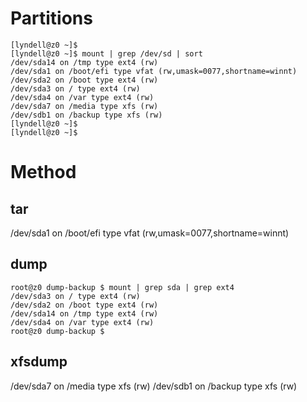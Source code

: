 
# Partitions

```
[lyndell@z0 ~]$ 
[lyndell@z0 ~]$ mount | grep /dev/sd | sort
/dev/sda14 on /tmp type ext4 (rw)
/dev/sda1 on /boot/efi type vfat (rw,umask=0077,shortname=winnt)
/dev/sda2 on /boot type ext4 (rw)
/dev/sda3 on / type ext4 (rw)
/dev/sda4 on /var type ext4 (rw)
/dev/sda7 on /media type xfs (rw)
/dev/sdb1 on /backup type xfs (rw)
[lyndell@z0 ~]$ 
[lyndell@z0 ~]$ 
```

# Method

## tar 

/dev/sda1 on /boot/efi type vfat (rw,umask=0077,shortname=winnt)

## dump

```
root@z0 dump-backup $ mount | grep sda | grep ext4
/dev/sda3 on / type ext4 (rw)
/dev/sda2 on /boot type ext4 (rw)
/dev/sda14 on /tmp type ext4 (rw)
/dev/sda4 on /var type ext4 (rw)
root@z0 dump-backup $ 
```

## xfsdump

/dev/sda7 on /media type xfs (rw)
/dev/sdb1 on /backup type xfs (rw)

